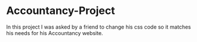 # Accountancy-Project
In this project I was asked by a friend to change his css code so it matches his needs for his Accountancy website.

